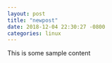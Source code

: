 ```yaml
---
layout: post
title: "newpost"
date: 2018-12-04 22:30:27 -0800
categories: linux
---
```


This is some sample content

